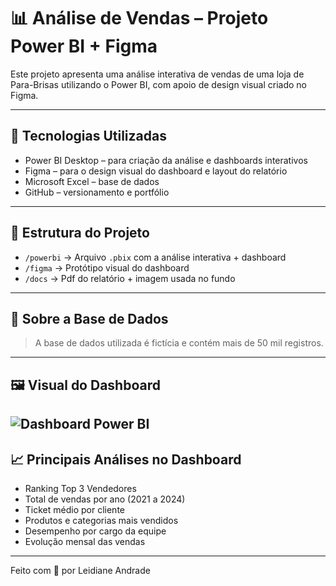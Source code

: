 # 📊 Análise de Vendas – Projeto Power BI + Figma

Este projeto apresenta uma análise interativa de vendas de uma loja de Para-Brisas utilizando o Power BI, com apoio de design visual criado no Figma. 

---

## 🧩 Tecnologias Utilizadas

- Power BI Desktop – para criação da análise e dashboards interativos
- Figma – para o design visual do dashboard e layout do relatório
- Microsoft Excel – base de dados
- GitHub – versionamento e portfólio

---

## 📁 Estrutura do Projeto

- `/powerbi` → Arquivo `.pbix` com a análise interativa + dashboard
- `/figma` → Protótipo visual do dashboard 
- `/docs` → Pdf do relatório + imagem usada no fundo

---
 
## 📌 Sobre a Base de Dados

> A base de dados utilizada é fictícia e contém mais de 50 mil registros.
 
---
## 🖼 Visual do Dashboard

![Dashboard Power BI](./docs/dashboard-preview.png)
---

## 📈 Principais Análises no Dashboard

- Ranking Top 3 Vendedores
- Total de vendas por ano (2021 a 2024)
- Ticket médio por cliente
- Produtos e categorias mais vendidos
- Desempenho por cargo da equipe
- Evolução mensal das vendas

---


Feito com 💙 por Leidiane Andrade



